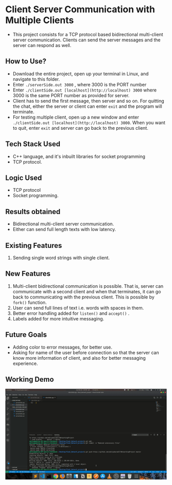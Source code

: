 # Client Server Communication with Multiple Clients

- This project consists for a TCP protocol based bidirectional multi-client server communication. Clients can send the server messages and the server can respond as well.

## How to Use?

- Download the entire project, open up your terminal in Linux, and navigate to this folder.
- Enter `./serverSide.out 3000` , where 3000 is the PORT number
- Enter `./clientSide.out [localhost](http://localhost) 3000` where 3000 is the same PORT number as provided for server.
- Client has to send the first message, then server and so on. For quitting the chat, either the server or client can enter `exit` and the program will terminate.
- For testing multiple client, open up a new window and enter `./clientSide.out [localhost](http://localhost) 3000`. When you want to quit, enter `exit` and server can go back to the previous client.

## Tech Stack Used

- C++ language, and it's inbuilt libraries for socket programming
- TCP protocol.

## Logic Used

- TCP protocol
- Socket programming.

## Results obtained
- Bidirectional multi-client server communication.
- Either can send full length texts with low latency.

## Existing Features

1. Sending single word strings with single client.

## New Features

1. Multi-client bidirectional communication is possible. That is, server can communicate with a second client and when that terminates, it can go back to communicating with the previous client. This is possible by `fork()` function.
2. User can send full lines of text i.e. words with spaces in them.
3. Better error handling added for `listen()` and `accept()` .
4. Labels added for more intuitive messaging.

## Future Goals

- Adding color to error messages, for better use.
- Asking for name of the user before connection so that the server can know more information of client, and also for better messaging experience.

## Working Demo
![Wokring demo GIF](demo.gif)
